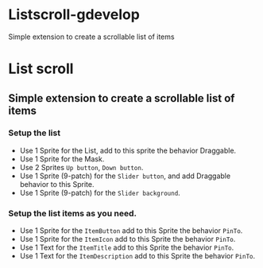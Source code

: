 # Listscroll-gdevelop
Simple extension to create a scrollable list of items
# List scroll
## Simple extension to create a scrollable list of items
### Setup the list
* Use 1 Sprite for the List, add to this sprite the behavior Draggable.
* Use 1 Sprite for the Mask.
* Use 2 Sprites  `Up button`, `Down button`.
* Use 1 Sprite (9-patch) for the `Slider button`, and add Draggable behavior to this Sprite.
* Use 1 Sprite (9-patch) for the `Slider background`.
### Setup the list items as you need.
* Use 1 Sprite for the `ItemButton` add to this Sprite the behavior `PinTo`.
* Use 1 Sprite for the `ItemIcon` add to this Sprite the behavior `PinTo`.
* Use 1 Text for the `ItemTitle` add to this Sprite the behavior `PinTo`.
* Use 1 Text for the `ItemDescription` add to this Sprite the behavior `PinTo`.
